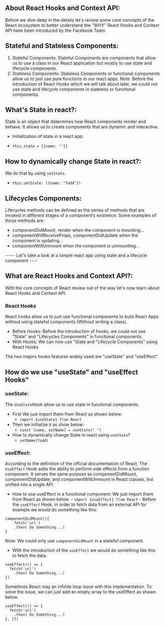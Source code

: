 ## About React Hooks and Context API:

Before we dive deep in the details let's review some core concepts of the React ecosystem to better understand the "WHY" React Hooks and Context API have been introduced by the Facebook Team.

## Stateful and Stateless Components:

1.  Stateful Components:
    Stateful Components are components that allow us to use a class in our React application but mostly to use state and lifecycle components.
2.  Stateless Components:
    Stateless Components or functional components allow us to just use pure functions in our react apps.
    Note: Before the introduction of React Hooks which we will talk about later, we could not use state and lifecycle components in stateless or functional components.

## What's State in react?:

State is an object that determines how React components render and behave. It allows us to create components that are dynamic and interactive.

- Initialization of state in a react app:

- `this.state = {[name: ""]}`

## How to dynamically change State in react?:

We do that by using `setState`.

- `this.setState: ({name: "Todd"})`

## Lifecycles Components:

Lifecycles methods can be defined as the series of methods that are invoked in different stages of a component’s existence. Some examples of those methods are:

- componentDidMount, render when the component is mounting...
- componentWillReceiveProps, componentDidUpdate when the component is updating...
- componentWillUnmount when the component is unmounting...

----- Let's take a look at a simple react app using state and a lifecycle component ----

## What are React Hooks and Context API?:

With the core concepts of React review out of the way let's now learn about React Hooks and Context API.

### React Hooks

React hooks allow us to just use functional components to buils React Apps without using stateful components.(Without writing a class).

- Before Hooks:
  Before the introduction of hooks, we could not use "State" and "Lifecycles Components" in functional components.
- With Hooks:
  We can now use "State and "Lifecycle Components" using React Hooks

The two majors hooks features widely used are "useState" and "useEffect".

## How do we use "useState" and "useEffect Hooks"

### useState:

The `UseState`Hook allow us to use state in functional components.

- First We just import them from React as shown below:
  - `import {useState} from React`
- Then we initialize it as show below:
  - `const [name, setName] = useState(" ")`
- How to dynamically change State in react using `useState`?
  - `setName(Todd)`

### useEffect:

According to the definition of the official documentation of React, The `UseEffect` Hook adds the ability to perform side effects from a function component. It serves the same purpose as componentDidMount, componentDidUpdate, and componentWillUnmount in React classes, but unified into a single API.

- How to use useEffect in a functional component:
  We just import them from React as shown below. - `import {useEffect} from React` - Before the `useEffect` Hook, in order to fetch data from an external API for example we would do something like this:

```
componentDidMount(){
    fetch('url')
    .then( Do Something...)
}
```

Note: We could only use `componentDidMount` in a stateful component.

- With the introduction of the `useEffect` we would do something like this to fetch the data.

```
useEffect(() => {
  fetch('url')
    .then( Do Something...)
})
```

Sometimes React may an infinite loop issue with this implementation. To solve the issue, we can just add an empty array to the useEffect as shown below.

```
useEffect(() => {
  fetch('url')
    .then( Do Something...)
}, [])
```
